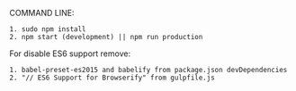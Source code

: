 COMMAND LINE:

	1. sudo npm install
	2. npm start (development) || npm run production

For disable ES6 support remove:

	1. babel-preset-es2015 and babelify from package.json devDependencies
	2. "// ES6 Support for Browserify" from gulpfile.js
